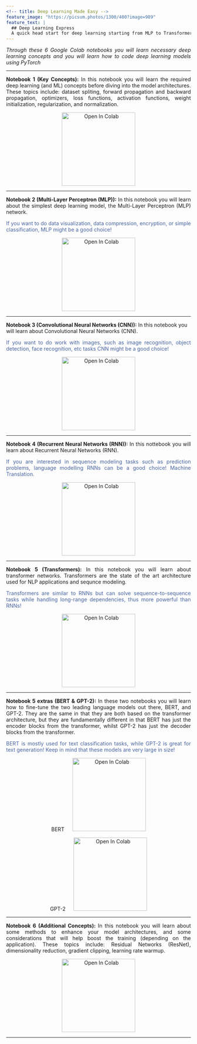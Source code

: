 ```yaml
---
<!-- title: Deep Learning Made Easy -->
feature_image: "https://picsum.photos/1300/400?image=989"
feature_text: |
  ## Deep Learning Express
  A quick head start for deep learning starting from MLP to Transformers, BERT, and GPT-2!
---
```


<p align="justify"><em>Through these 6 Google Colab notebooks you will learn necessary deep learning concepts and you will learn how to code deep learning models using PyTorch</em></p>

<hr>

<p align="justify"><b>Notebook 1 (Key Concepts):</b> In this notebook you will learn the required deep learning (and ML) concepts before diving into the model architectures. These topics include: dataset spliting, forward propagation and backward propagation, optimizers, loss functions, activation functions, weight initialization, regularization, and normalization. </p>

<!--   <p align="center"><em> &emsp; &emsp; Access the notebook</em></p> -->
  <p align="center">
    <a  href="https://colab.research.google.com/drive/1n0r1hAhpwdl8y68NunA2fxIRDyjBQJTF?usp=sharing">
      <img  width="200"  src="https://colab.research.google.com/assets/colab-badge.svg" alt="Open In Colab"/>
    </a>
  </p>
  
  
 <hr>
 
<p align="justify"><b>Notebook 2 (Multi-Layer Perceptron (MLP)):</b> In this notebook you will learn about the simplest deep learning model, the Multi-Layer Perceptron (MLP) network. </p>
<p align="justify" style="color:#4863A0;"> If you want to do data visualization, data compression, encryption, or simple classification, MLP might be a good choice! </p>

<!--   <p><em> &emsp; &emsp; Access the notebook in Google Colab </em></p> -->
  <p align="center">
    <a href="https://colab.research.google.com/drive/1AGhp2rOU9_zo6mRwifNUSmbLfxKAqkSn?usp=sharing">
      <img width="200" src="https://colab.research.google.com/assets/colab-badge.svg" alt="Open In Colab"/>
    </a>
  </p>
  
<hr>
<palign="justify"><b>Notebook 3 (Convolutional Neural Networks (CNN)):</b> In this notebook you will learn about Convolutional Neural Networks (CNN).</p> 
<p align="justify" style="color:#4863A0;"> If you want to do work with images, such as image recognition, object detection, face recognition, etc tasks CNN might be a good choice! </p>

<!--   <p><em> &emsp; &emsp; To access the notebook in Google Colab <span>&#8594;</span> -->
  <p align="center">
    <a href="https://colab.research.google.com/drive/1IRWaOw-7Z9VCi20udvHaKggfbxQzH1Yz?usp=sharing">
      <img width="200" src="https://colab.research.google.com/assets/colab-badge.svg" alt="Open In Colab"/>
    </a>
  </p>
<!--   </em></p> -->
  <hr>
<p align="justify"><b>Notebook 4 (Recurrent Neural Networks (RNN)):</b> In this nottebook you will learn about Recurrent Neural Networks (RNN).</p>
<p align="justify" style="color:#4863A0;"> If you are interested in sequence modeling tasks such as prediction problems, language modelling RNNs can be a good choice!
Machine Translation. </p>

<!--   <p><em> &emsp; &emsp; To access the notebook in Google Colab <span>&#8594;</span> -->
 <p align="center">
    <a href="https://colab.research.google.com/drive/12J34g2SyM-pT_vrabgQQBt_dH8Bcxu9D?usp=sharing">
      <img width="200" src="https://colab.research.google.com/assets/colab-badge.svg" alt="Open In Colab"/>
    </a>
 </p>
<!--   </em></p> -->
<hr>

<p align="justify"><b>Notebook 5 (Transformers):</b> In this notebook you will learn about transformer networks. Transformers are the state of the art architecture used for NLP applications and sequnce modeling.</p>
<p align="justify" style="color:#4863A0;"> Transformers are similar to RNNs but can solve sequence-to-sequence tasks while handling long-range dependencies, thus more powerful than RNNs! </p>

<!--   <p><em> &emsp; &emsp; To access the notebook in Google Colab <span>&#8594;</span> -->
  <p align="center">
    <a href="https://colab.research.google.com/drive/1UYds1QPchIe3VfvYSk68JgmQE_3wgC6l?usp=sharing">
      <img width="200" src="https://colab.research.google.com/assets/colab-badge.svg" alt="Open In Colab"/>
    </a>
  </p>
<!--   </em></p> -->
  <hr>
  
<p align="justify"><b>Notebook 5 extras (BERT & GPT-2):</b> In these two notebooks you will learn how to fine-tune the two leading language models out there, BERT, and GPT-2. They are the same in that they are both based on the transformer architecture, but they are fundamentally different in that BERT has just the encoder blocks from the transformer, whilst GPT-2 has just the decoder blocks from the transformer.</p>  

<p align="justify" style="color:#4863A0;"> BERT is mostly used for text classification tasks, while GPT-2 is great for text generation! Keep in mind that these models are very large in size! </p>

<!--   <p><em> &emsp; To access the BERT example notebook in Google Colab <span>&#8594;</span> -->
  <p align="center"> BERT &emsp;
    <a href="https://colab.research.google.com/drive/1nxQtQhuo_-YoqWtX9cbC21s-Rig1vRNc?usp=sharing">
      <img width="200" src="https://colab.research.google.com/assets/colab-badge.svg" alt="Open In Colab"/>
    </a>
  </p>
<!--   </em></p> -->

  
<!--   <p><em> &emsp; To access the GPT-2 example notebook in Google Colab <span>&#8594;</span> -->
  <p align="center"> GPT-2 &emsp;
    <a href="https://colab.research.google.com/drive/1VznLN6nOVqMdZX_fmR2IvggxpflgIMeY?usp=sharing">
      <img width="200" src="https://colab.research.google.com/assets/colab-badge.svg" alt="Open In Colab"/>
    </a>
  </p>
<!--   </em></p> -->
  <hr>

  
<p align="justify"><b>Notebook 6 (Additional Concepts):</b> In this notebook you will learn about some methods to enhance your model architectures, and some considerations that will help boost the training (depending on the application). These topics include: Residual Networks (ResNet), dimensionality reduction, gradient clipping, learning rate warmup.</p>


<!--   <p><em> &emsp; &emsp; To access the notebook in Google Colab <span>&#8594;</span> -->
  <p align="center">
    <a href="https://colab.research.google.com/drive/1MUoHtdoo2IiXkYuOO0JqM4LP8ZpeL5N7?usp=sharing">
      <img width="200" src="https://colab.research.google.com/assets/colab-badge.svg" alt="Open In Colab"/>
    </a>
  </p>
<!--   </em></p> -->
<hr>
